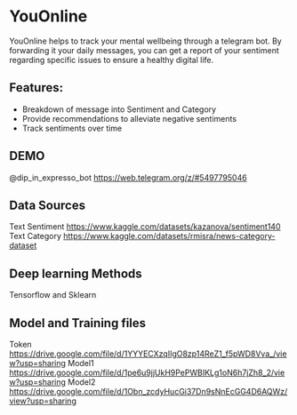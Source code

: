 # YouOnline
YouOnline helps to track your mental wellbeing through a telegram bot. By forwarding it your daily messages, you can get a report of your sentiment regarding specific issues to ensure a healthy digital life.

## Features:
- Breakdown of message into Sentiment and Category
- Provide recommendations to alleviate negative sentiments
- Track sentiments over time

## DEMO
@dip_in_expresso_bot
https://web.telegram.org/z/#5497795046

## Data Sources
Text Sentiment https://www.kaggle.com/datasets/kazanova/sentiment140
Text Category https://www.kaggle.com/datasets/rmisra/news-category-dataset

## Deep learning Methods
Tensorflow and Sklearn

## Model and Training files
Token https://drive.google.com/file/d/1YYYECXzqIIgO8zp14ReZ1_f5pWD8Vva_/view?usp=sharing
Model1 https://drive.google.com/file/d/1pe6u9jjUkH9PePWBIKLg1oN6h7jZh8_2/view?usp=sharing
Model2 https://drive.google.com/file/d/1Obn_zcdyHucGi37Dn9sNnEcGG4D6AQWz/view?usp=sharing
